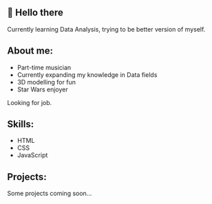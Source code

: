 ## 👋 Hello there
Currently learning Data Analysis, trying to be better version of myself.

## About me:
- Part-time musician 
- Currently expanding my knowledge in Data fields
- 3D modelling for fun
- Star Wars enjoyer 

Looking for job.

## Skills:
- HTML
- CSS
- JavaScript

## Projects:
Some projects coming soon...
